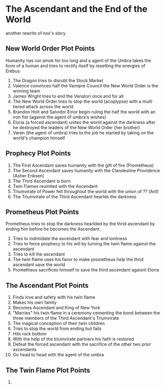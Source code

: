# The Ascendant and the End of the World

another rewrite of nox's story

## New World Order Plot Points

Humanity has run amok for too long and a agent of the Umbra takes the form of a human and tries to rectify itself by resetting the energies of Erebus.

1. The Dragon tries to disrubt the Stock Market
1. Valence convinces half the Vamipre Council the New World Order is the winning team
1. James Wright tries to end the Venatori once and for all
1. The New World Order tries to stop the world (acoplypse) with a multi tiered attack across the world
1. Brandon Holt and Salvidor Einor begin ruling the half the world with an iron fist (against the agent of umbra's wishes)
1. Eloria (a forced ascendant) unites the world against the darkness after he destroyed the leaders of the New World Order (her brother)
1. Varen (the agent of umbra) tries to the job he started by taking on the world's champion himself

## Prophecy Plot Points

1. The First Ascendant saves humanity with the gift of fire (Prometheus)
1. The Second Ascendant saves humanity with the Clandestine Providence (Asher Eriksen)
1. The Third Ascendant is born
1. Twin Flames reuinited with the Ascendant
1. Triumvirate of Power felt throughout the world with the union of ?? (Ant)
1. The Triumvirate of the Third Ascendant hearlds the darkness

## Prometheus Plot Points

Prometheus tries to stop the darkness  hearlded by the thrid ascendant by ending him before he becomes the Ascendant.

1. Tries to indimidate the ascendant with fear and lonliness
1. Tries to force prophecy to his will by turning the twin flame against the ascendant
1. Tries to kill the ascendant
1. The twin flame uses his favor to make prometheus help the thrid ascendant save the world
1. Prometheus sacrifices himself to save the third ascendant agaisnt Eloria

## The Ascendant Plot Points

1. Finds love and safety with his twin flame
1. Makes his own family
1. Becomes Ascendant and King of New York
1. "Marries" his twin flame in a ceremony cementing the bond between the three members of the Third Ascendant's Triumvirate
1. The magical conception of their twin children
1. Tries to stop the world from ending but fails
1. Hits rock bottom 
1. With the help of the triumvirate partners his faith is restored 
1. Defeat the forced ascendant with the sacrifice of the other two prior ascendants
1. Go head to head with the agent of the umbra

## The Twin Flame Plot Points

1. 
